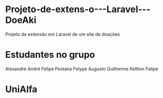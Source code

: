 # Projeto-de-extens-o---Laravel---DoeAki
Projeto de extensão em Laravel de um site de doações

# Estudantes no grupo

Alexandre
André
Felipe Pestana 
Felype Augusto
Guilherme
Keltton Felipe

# UniAlfa
